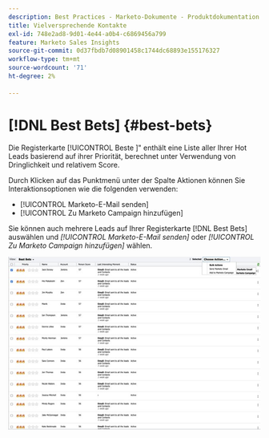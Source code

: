 ```yaml
---
description: Best Practices - Marketo-Dokumente - Produktdokumentation
title: Vielversprechende Kontakte
exl-id: 748e2ad8-9d01-4e44-a0b4-c6869456a799
feature: Marketo Sales Insights
source-git-commit: 0d37fbdb7d08901458c1744dc68893e155176327
workflow-type: tm+mt
source-wordcount: '71'
ht-degree: 2%

---
```


# [!DNL Best Bets] {#best-bets}

Die Registerkarte [!UICONTROL Beste ]&quot; enthält eine Liste aller Ihrer Hot Leads basierend auf ihrer Priorität, berechnet unter Verwendung von Dringlichkeit und relativem Score.

Durch Klicken auf das Punktmenü unter der Spalte Aktionen können Sie Interaktionsoptionen wie die folgenden verwenden:
* [!UICONTROL Marketo-E-Mail senden]
* [!UICONTROL Zu Marketo Campaign hinzufügen]

Sie können auch mehrere Leads auf Ihrer Registerkarte [!DNL Best Bets] auswählen und _[!UICONTROL Marketo-E-Mail senden]_ oder _[!UICONTROL Zu Marketo Campaign hinzufügen]_ wählen.

![](assets/best-bets-1.png)
